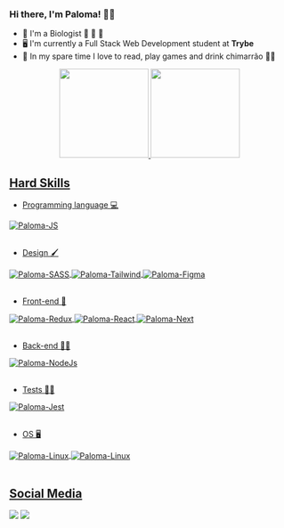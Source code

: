 ### Hi there, I'm Paloma! 🌻✨

- 🌱 I'm a Biologist 🔬 🧬 🧫
- 🖥️ I'm currently a Full Stack Web Development student at **Trybe** 
- 💛 In my spare time I love to read, play games and drink chimarrão 🧉🧉

<div align="center">
  <a href="https://github.com/PalomaWink">
  <img height="160em" src="https://github-readme-stats.vercel.app/api?username=palomawink&show_icons=true&theme=radical&include_all_commits=true&count_private=true"/>
  <img height="160em" src="https://github-readme-stats.vercel.app/api/top-langs/?username=palomawink&layout=compact&langs_count=7&theme=radical"/>
</div>

  ## Hard Skills
  
  - Programming language 💻
  <div style="display: inline_block">
    <img align="center" alt="Paloma-JS" src="https://img.shields.io/badge/JavaScript-323330?style=for-the-badge&logo=javascript&logoColor=F7DF1E">
  </div><br>
  
  - Design 🖌️
  <div style="display: inline_block">
    <img align="center" alt="Paloma-SASS" src="https://img.shields.io/badge/Sass-CC6699?style=for-the-badge&logo=sass&logoColor=white">
    <img align="center" alt="Paloma-Tailwind" src="https://img.shields.io/badge/Tailwind_CSS-38B2AC?style=for-the-badge&logo=tailwind-css&logoColor=white">
    <img align="center" alt="Paloma-Figma" src="https://img.shields.io/badge/Figma-F24E1E?style=for-the-badge&logo=figma&logoColor=white">
  </div><br>
  
  - Front-end 💅
  <div style="display: inline_block">
    <img align="center" alt="Paloma-Redux" src="https://img.shields.io/badge/Redux-593D88?style=for-the-badge&logo=redux&logoColor=white">
    <img align="center" alt="Paloma-React" src="https://img.shields.io/badge/React-20232A?style=for-the-badge&logo=react&logoColor=61DAFB">
    <img align="center" alt="Paloma-Next" src="https://img.shields.io/badge/next.js-000000?style=for-the-badge&logo=nextdotjs&logoColor=white">
  </div><br>
  
  - Back-end 👩‍💻
  <div style="display: inline_block">
    <img align="center" alt="Paloma-NodeJs" src="https://img.shields.io/badge/Node.js-339933?style=for-the-badge&logo=nodedotjs&logoColor=white">
  </div><br>
  
  - Tests 👷‍♀️
  <div style="display: inline_block">
    <img align="center" alt="Paloma-Jest" src="https://img.shields.io/badge/Jest-C21325?style=for-the-badge&logo=jest&logoColor=white">
  </div><br>
  
  - OS 🖥️
  <div style="display: inline_block">
    <img align="center" alt="Paloma-Linux" src="https://img.shields.io/badge/Ubuntu-E95420?style=for-the-badge&logo=ubuntu&logoColor=white">
    <img align="center" alt="Paloma-Linux" src="https://img.shields.io/badge/Windows-0078D6?style=for-the-badge&logo=windows&logoColor=white">
  </div><br>

## Social Media
<div>
  <a href="https://www.linkedin.com/in/paloma-wink" target="_blank"><img src="https://img.shields.io/badge/LinkedIn-0077B5?style=for-the-badge&logo=linkedin&logoColor=white" target="_blank"></a>  
  <a href="https://www.instagram.com/paloma.wink/?hl=pt-br" target="_blank"><img src="https://img.shields.io/badge/Instagram-E4405F?style=for-the-badge&logo=instagram&logoColor=white"></a>
</div>
